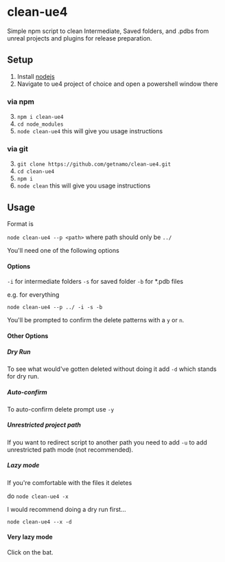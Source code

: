 # clean-ue4
Simple npm script to clean Intermediate, Saved folders, and .pdbs from unreal projects and plugins for release preparation.

## Setup
1. Install [nodejs](https://nodejs.org/en/download/)
2. Navigate to ue4 project of choice and open a powershell window there

### via npm
3. ```npm i clean-ue4```
4. ```cd node_modules```
5. ```node clean-ue4``` this will give you usage instructions

### via git
3. ```git clone https://github.com/getnamo/clean-ue4.git```
4. ```cd clean-ue4```
5. ```npm i```
6. ```node clean``` this will give you usage instructions


## Usage

Format is

```node clean-ue4 --p <path>``` where path should only be ```../```

You'll need one of the following options

#### Options
```-i``` for intermediate folders
```-s``` for saved folder
```-b``` for *.pdb files

e.g. for everything

```node clean-ue4 --p ../ -i -s -b```

You'll be prompted to confirm the delete patterns with a ```y``` or ```n```.

#### Other Options
##### Dry Run
To see what would've gotten deleted without doing it add ```-d``` which stands for dry run.

##### Auto-confirm
To auto-confirm delete prompt use ```-y```

##### Unrestricted project path
If you want to redirect script to another path you need to add ```-u``` to add unrestricted path mode (not recommended).

##### Lazy mode
If you're comfortable with the files it deletes

do
```node clean-ue4 -x```

I would recommend doing a dry run first...

```node clean-ue4 --x -d```

#### Very lazy mode
Click on the bat.
